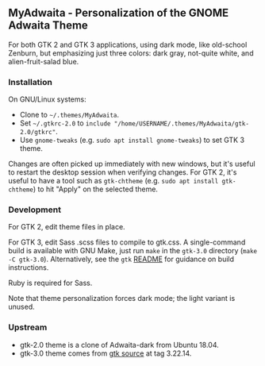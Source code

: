 ## MyAdwaita - Personalization of the GNOME Adwaita Theme

For both GTK 2 and GTK 3 applications, using dark mode, like old-school
Zenburn, but emphasizing just three colors: dark gray, not-quite white, and
alien-fruit-salad blue.


### Installation

On GNU/Linux systems:

* Clone to `~/.themes/MyAdwaita`.
* Set `~/.gtkrc-2.0` to
  `include "/home/USERNAME/.themes/MyAdwaita/gtk-2.0/gtkrc"`.
* Use `gnome-tweaks` (e.g. `sudo apt install gnome-tweaks`) to set GTK 3 theme.

Changes are often picked up immediately with new windows, but it's useful to
restart the desktop session when verifying changes. For GTK 2, it's useful to
have a tool such as `gtk-chtheme` (e.g. `sudo apt install gtk-chtheme`) to hit
"Apply" on the selected theme.


### Development

For GTK 2, edit theme files in place.

For GTK 3, edit Sass .scss files to compile to gtk.css. A single-command build
is available with GNU Make, just run `make` in the `gtk-3.0` directory (`make
-C gtk-3.0`). Alternatively, see the `gtk` [README][README] for guidance on
build instructions.

Ruby is required for Sass.

Note that theme personalization forces dark mode; the light variant is unused.

[README]: https://gitlab.gnome.org/GNOME/gtk/-/tree/e0ad573/gtk/theme/Adwaita


### Upstream

* gtk-2.0 theme is a clone of Adwaita-dark from Ubuntu 18.04.
* gtk-3.0 theme comes from [gtk source][gtk] at tag 3.22.14.

[gtk]: https://gitlab.gnome.org/GNOME/gtk.git
